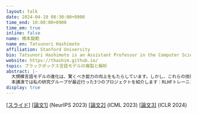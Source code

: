 ```yaml
---
layout: talk
date: 2024-04-10 08:30:00+0900
time_end: 10:00:00+0900
time_em: true
inline: false
name: 橋本龍範
name_en: Tatsunori Hashimoto
affiliation: Stanford University
bio: Tatsunori Hashimoto is an Assistant Professor in the Computer Science Department at Stanford University. He is a member of the statistical machine learning and natural language processing groups at Stanford and his work focuses on statistical approaches to improving and understanding language models. Work from his group spans many areas, including instruction-following and controllable language models, differentially private fine-tuning, and benchmarks for LM safety and capabilities. He received his Ph.D. at MIT under the supervision of Tommi Jaakkola and David Gifford, and is a Kavli fellow, a Sony and Amazon research award winner, and his work has been recognized with best paper awards at ICML and CHI.
website: https://thashim.github.io/
topic: ブラックボックス言語モデルの複製と解析
abstract: |-
  大規模言語モデルの進化は、驚くべき能力の向上をもたらしています。しかし、これらの技術が商業化される過程で、透明性が徐々に失われてきました。最新の言語モデルはブラックボックス化され、そのトレーニングアルゴリズムやデータアノテーション、使用データの詳細には多くの未解明の点があります。  
  本講演では私の研究グループが最近行った3つのプロジェクトを紹介します：RLHFトレーニングプロセス（AlpacaFarm）の再現、言語モデルを用いて事前トレーニングとRLHFデータに反映される意見の源を探る（OpinionQA）、そして言語モデルのテストセット汚染を発見、証明するアルゴリズムの開発。このようなプロジェクトを通じて今後のブラックボックス言語モデルをどう研究するかに関する意見も述べたいと思います。
display: true
---
```

[[スライド]](./assets/pdf/2024-04-10_tatsunori-hashimoto_slides.pdf) [[論文1]](https://arxiv.org/abs/2305.14387) (NeurIPS 2023) [[論文2]](https://arxiv.org/abs/2303.17548) (ICML 2023) [[論文3]](https://arxiv.org/abs/2310.17623) (ICLR 2024)
